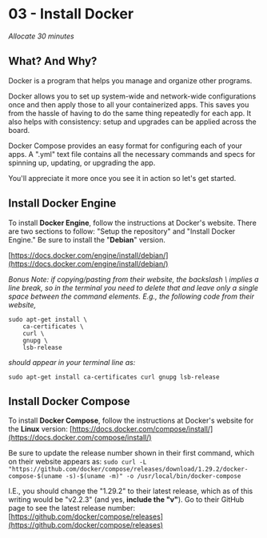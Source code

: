 # 03 - Install Docker
*Allocate 30 minutes*

## What? And Why?
Docker is a program that helps you manage and organize other programs.

Docker allows you to set up system-wide and network-wide configurations once and then apply those to all your containerized apps. This saves you from the hassle of having to do the same thing repeatedly for each app. It also helps with consistency: setup and upgrades can be applied across the board.

Docker Compose provides an easy format for configuring each of your apps. A ".yml" text file contains all the necessary commands and specs for spinning up, updating, or upgrading the app.

You'll appreciate it more once you see it in action so let's get started.

## Install Docker Engine

To install **Docker Engine**, follow the instructions at Docker's website. There are two sections to follow: "Setup the repository" and "Install Docker Engine." Be sure to install the "**Debian**" version.

[https://docs.docker.com/engine/install/debian/](https://docs.docker.com/engine/install/debian/)

*Bonus Note: if copying/pasting from their website, the backslash \ implies a line break, so in the terminal you need to delete that and leave only a single space between the command elements. E.g., the following code from their website,*

```
sudo apt-get install \
    ca-certificates \
    curl \
    gnupg \
    lsb-release
```

*should appear in your terminal line as:*

`sudo apt-get install ca-certificates curl gnupg lsb-release`

## Install Docker Compose

To install **Docker Compose**, follow the instructions at Docker's website for the **Linux** version: 
[https://docs.docker.com/compose/install/](https://docs.docker.com/compose/install/)

Be sure to update the release number shown in their first command, which on their website appears as:
`sudo curl -L "https://github.com/docker/compose/releases/download/1.29.2/docker-compose-$(uname -s)-$(uname -m)" -o /usr/local/bin/docker-compose`

I.E., you should change the "1.29.2" to their latest release, which as of this writing would be "v2.2.3" (and yes, **include the "v"**). Go to their GitHub page to see the latest release number: [https://github.com/docker/compose/releases](https://github.com/docker/compose/releases)


